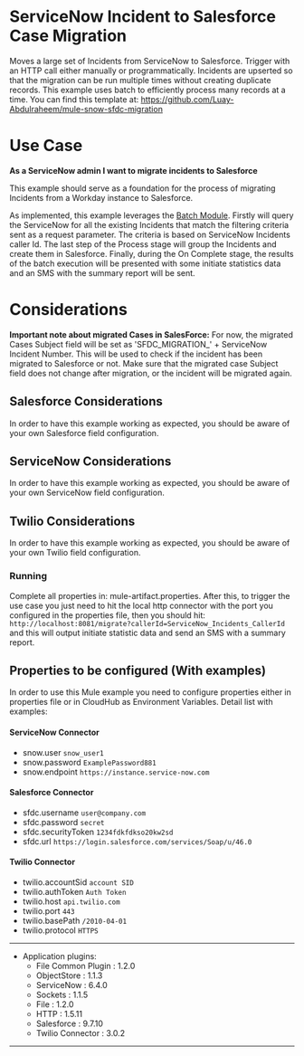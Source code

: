 
# ServiceNow Incident to Salesforce Case Migration	

<!-- Header (start) -->

<!-- Header (end) -->
Moves a large set of Incidents from ServiceNow to Salesforce. Trigger with an HTTP call either manually or programmatically. Incidents are upserted so that the migration can be run multiple times without creating duplicate records. This example uses batch to efficiently process many records at a time. You can find this template at: https://github.com/Luay-Abdulraheem/mule-snow-sfdc-migration

# Use Case
<!-- Use Case (start) -->
**As a ServiceNow admin I want to migrate incidents to Salesforce**

This example should serve as a foundation for the process of migrating Incidents from a Workday instance to Salesforce. 

As implemented, this example leverages the [Batch Module](http://www.mulesoft.org/documentation/display/current/Batch+Processing).
Firstly will query the ServiceNow for all the existing Incidents that match the filtering criteria sent as a request parameter. The criteria is based on ServiceNow Incidents caller Id.
The last step of the Process stage will group the Incidents and create them in Salesforce.
Finally, during the On Complete stage, the results of the batch execution will be presented with some initiate statistics data and an SMS with the summary report will be sent.

# Considerations <a name="considerations"/>

**Important note about migrated Cases in SalesForce:** For now, the migrated Cases Subject field will be set as 'SFDC_MIGRATION_' + ServiceNow Incident Number. This will be used to check if the incident has been migrated to Salesforce or not. Make sure that the migrated case Subject field does not change after migration, or the incident will be migrated again.  

## Salesforce Considerations <a name="salesforceconsiderations"/>

In order to have this example working as expected, you should be aware of your own Salesforce field configuration.

## ServiceNow Considerations <a name="workdayconsiderations"/>

In order to have this example working as expected, you should be aware of your own ServiceNow field configuration.

## Twilio Considerations <a name="twilioconsiderations"/>

In order to have this example working as expected, you should be aware of your own Twilio field configuration.

### Running <a name="runonmuleesbstandalone"/>
Complete all properties in: mule-artifact.properties. 
After this, to trigger the use case you just need to hit the local http connector with the port you configured in the properties file, then you should hit: `http://localhost:8081/migrate?callerId=ServiceNow_Incidents_CallerId` and this will output initiate statistic data and send an SMS with a summary report.

## Properties to be configured (With examples) <a name="propertiestobeconfigured"/>
In order to use this Mule example you need to configure properties either in properties file or in CloudHub as Environment Variables. Detail list with examples:

#### ServiceNow Connector 
+ snow.user `snow_user1`
+ snow.password `ExamplePassword881`
+ snow.endpoint `https://instance.service-now.com`

#### Salesforce Connector
+ sfdc.username `user@company.com`
+ sfdc.password `secret`
+ sfdc.securityToken `1234fdkfdkso20kw2sd`
+ sfdc.url `https://login.salesforce.com/services/Soap/u/46.0`

#### Twilio Connector
+ twilio.accountSid `account SID`
+ twilio.authToken `Auth Token`
+ twilio.host `api.twilio.com`
+ twilio.port `443`
+ twilio.basePath `/2010-04-01`
+ twilio.protocol `HTTPS`

**********************************************************************
* Application plugins:                                              
  - File Common Plugin : 1.2.0                              
  - ObjectStore : 1.1.3                                             
  - ServiceNow : 6.4.0                                              
  - Sockets : 1.1.5                                                 
  - File : 1.2.0                                                    
  - HTTP : 1.5.11                                                   
  - Salesforce : 9.7.10  
  - Twilio Connector : 3.0.2                                           
**********************************************************************